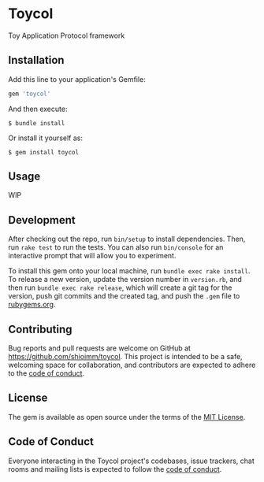 # Toycol

Toy Application Protocol framework

## Installation

Add this line to your application's Gemfile:

```ruby
gem 'toycol'
```

And then execute:

    $ bundle install

Or install it yourself as:

    $ gem install toycol

## Usage

WIP

## Development

After checking out the repo, run `bin/setup` to install dependencies. Then, run `rake test` to run the tests. You can also run `bin/console` for an interactive prompt that will allow you to experiment.

To install this gem onto your local machine, run `bundle exec rake install`. To release a new version, update the version number in `version.rb`, and then run `bundle exec rake release`, which will create a git tag for the version, push git commits and the created tag, and push the `.gem` file to [rubygems.org](https://rubygems.org).

## Contributing

Bug reports and pull requests are welcome on GitHub at https://github.com/shioimm/toycol. This project is intended to be a safe, welcoming space for collaboration, and contributors are expected to adhere to the [code of conduct](https://github.com/shioimm/toycol/blob/main/CODE_OF_CONDUCT.md).

## License

The gem is available as open source under the terms of the [MIT License](https://opensource.org/licenses/MIT).

## Code of Conduct

Everyone interacting in the Toycol project's codebases, issue trackers, chat rooms and mailing lists is expected to follow the [code of conduct](https://github.com/shioimm/toycol/blob/main/CODE_OF_CONDUCT.md).

